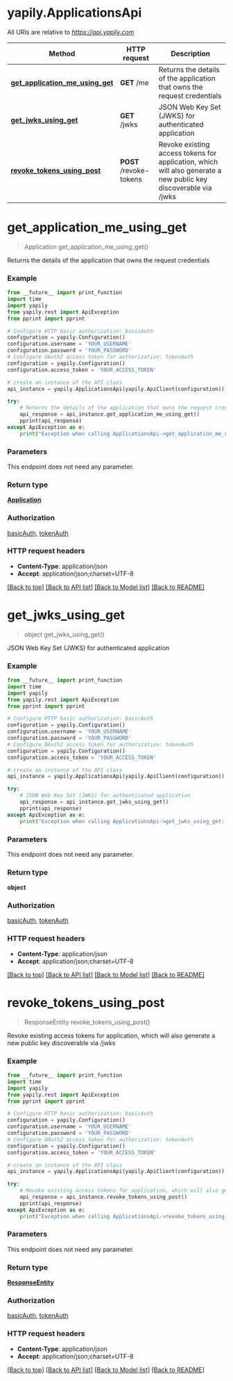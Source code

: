 # yapily.ApplicationsApi

All URIs are relative to *https://api.yapily.com*

Method | HTTP request | Description
------------- | ------------- | -------------
[**get_application_me_using_get**](ApplicationsApi.md#get_application_me_using_get) | **GET** /me | Returns the details of the application that owns the request credentials
[**get_jwks_using_get**](ApplicationsApi.md#get_jwks_using_get) | **GET** /jwks | JSON Web Key Set (JWKS) for authenticated application
[**revoke_tokens_using_post**](ApplicationsApi.md#revoke_tokens_using_post) | **POST** /revoke-tokens | Revoke existing access tokens for application, which will also generate a new public key discoverable via /jwks


# **get_application_me_using_get**
> Application get_application_me_using_get()

Returns the details of the application that owns the request credentials

### Example
```python
from __future__ import print_function
import time
import yapily
from yapily.rest import ApiException
from pprint import pprint

# Configure HTTP basic authorization: basicAuth
configuration = yapily.Configuration()
configuration.username = 'YOUR_USERNAME'
configuration.password = 'YOUR_PASSWORD'
# Configure OAuth2 access token for authorization: tokenAuth
configuration = yapily.Configuration()
configuration.access_token = 'YOUR_ACCESS_TOKEN'

# create an instance of the API class
api_instance = yapily.ApplicationsApi(yapily.ApiClient(configuration))

try:
    # Returns the details of the application that owns the request credentials
    api_response = api_instance.get_application_me_using_get()
    pprint(api_response)
except ApiException as e:
    print("Exception when calling ApplicationsApi->get_application_me_using_get: %s\n" % e)
```

### Parameters
This endpoint does not need any parameter.

### Return type

[**Application**](Application.md)

### Authorization

[basicAuth](../README.md#basicAuth), [tokenAuth](../README.md#tokenAuth)

### HTTP request headers

 - **Content-Type**: application/json
 - **Accept**: application/json;charset=UTF-8

[[Back to top]](#) [[Back to API list]](../README.md#documentation-for-api-endpoints) [[Back to Model list]](../README.md#documentation-for-models) [[Back to README]](../README.md)

# **get_jwks_using_get**
> object get_jwks_using_get()

JSON Web Key Set (JWKS) for authenticated application

### Example
```python
from __future__ import print_function
import time
import yapily
from yapily.rest import ApiException
from pprint import pprint

# Configure HTTP basic authorization: basicAuth
configuration = yapily.Configuration()
configuration.username = 'YOUR_USERNAME'
configuration.password = 'YOUR_PASSWORD'
# Configure OAuth2 access token for authorization: tokenAuth
configuration = yapily.Configuration()
configuration.access_token = 'YOUR_ACCESS_TOKEN'

# create an instance of the API class
api_instance = yapily.ApplicationsApi(yapily.ApiClient(configuration))

try:
    # JSON Web Key Set (JWKS) for authenticated application
    api_response = api_instance.get_jwks_using_get()
    pprint(api_response)
except ApiException as e:
    print("Exception when calling ApplicationsApi->get_jwks_using_get: %s\n" % e)
```

### Parameters
This endpoint does not need any parameter.

### Return type

**object**

### Authorization

[basicAuth](../README.md#basicAuth), [tokenAuth](../README.md#tokenAuth)

### HTTP request headers

 - **Content-Type**: application/json
 - **Accept**: application/json;charset=UTF-8

[[Back to top]](#) [[Back to API list]](../README.md#documentation-for-api-endpoints) [[Back to Model list]](../README.md#documentation-for-models) [[Back to README]](../README.md)

# **revoke_tokens_using_post**
> ResponseEntity revoke_tokens_using_post()

Revoke existing access tokens for application, which will also generate a new public key discoverable via /jwks

### Example
```python
from __future__ import print_function
import time
import yapily
from yapily.rest import ApiException
from pprint import pprint

# Configure HTTP basic authorization: basicAuth
configuration = yapily.Configuration()
configuration.username = 'YOUR_USERNAME'
configuration.password = 'YOUR_PASSWORD'
# Configure OAuth2 access token for authorization: tokenAuth
configuration = yapily.Configuration()
configuration.access_token = 'YOUR_ACCESS_TOKEN'

# create an instance of the API class
api_instance = yapily.ApplicationsApi(yapily.ApiClient(configuration))

try:
    # Revoke existing access tokens for application, which will also generate a new public key discoverable via /jwks
    api_response = api_instance.revoke_tokens_using_post()
    pprint(api_response)
except ApiException as e:
    print("Exception when calling ApplicationsApi->revoke_tokens_using_post: %s\n" % e)
```

### Parameters
This endpoint does not need any parameter.

### Return type

[**ResponseEntity**](ResponseEntity.md)

### Authorization

[basicAuth](../README.md#basicAuth), [tokenAuth](../README.md#tokenAuth)

### HTTP request headers

 - **Content-Type**: application/json
 - **Accept**: application/json;charset=UTF-8

[[Back to top]](#) [[Back to API list]](../README.md#documentation-for-api-endpoints) [[Back to Model list]](../README.md#documentation-for-models) [[Back to README]](../README.md)

